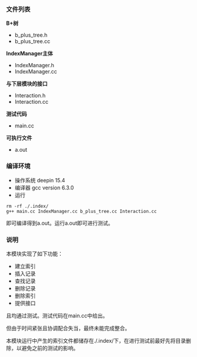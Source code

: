 ### 文件列表
**B+树**
- b_plus_tree.h
- b_plus_tree.cc

**IndexManager主体**
- IndexManager.h
- IndexManager.cc

**与下层模块的接口**
- Interaction.h
- Interaction.cc

**测试代码**
- main.cc

**可执行文件**
- a.out

### 编译环境

- 操作系统 deepin 15.4
- 编译器   gcc version 6.3.0
- 运行
```
rm -rf ./.index/
g++ main.cc IndexManager.cc b_plus_tree.cc Interaction.cc
```
即可编译得到a.out。运行a.out即可进行测试。

### 说明
本模块实现了如下功能：
- 建立索引
- 插入记录
- 查找记录
- 删除记录
- 删除索引
- 提供接口

且均通过测试。测试代码在main.cc中给出。

但由于时间紧张且协调配合失当，最终未能完成整合。

本模块运行中产生的索引文件都储存在./.index/下，在进行测试前最好先将目录删除，以避免之前的测试的影响。